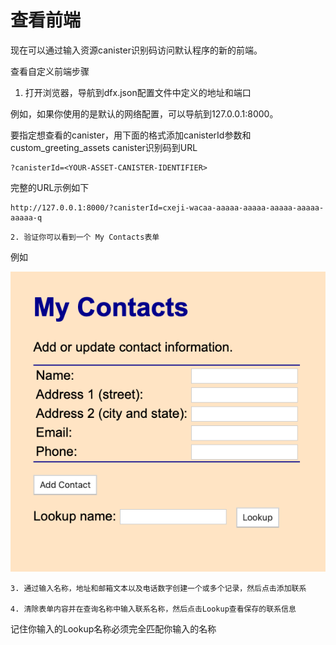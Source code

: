 # 查看前端

现在可以通过输入资源canister识别码访问默认程序的新的前端。

查看自定义前端步骤

1. 打开浏览器，导航到dfx.json配置文件中定义的地址和端口

例如，如果你使用的是默认的网络配置，可以导航到127.0.0.1:8000。

要指定想查看的canister，用下面的格式添加canisterId参数和custom\_greeting\_assets canister识别码到URL

```text
?canisterId=<YOUR-ASSET-CANISTER-IDENTIFIER>
```

完整的URL示例如下

```text
http://127.0.0.1:8000/?canisterId=cxeji-wacaa-aaaaa-aaaaa-aaaaa-aaaaa-aaaaa-q
```

    2. 验证你可以看到一个 My Contacts表单

例如

![](../../.gitbook/assets/image%20%283%29.png)

    3. 通过输入名称，地址和邮箱文本以及电话数字创建一个或多个记录，然后点击添加联系

    4. 清除表单内容并在查询名称中输入联系名称，然后点击Lookup查看保存的联系信息

记住你输入的Lookup名称必须完全匹配你输入的名称

